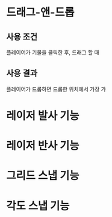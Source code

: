 
# 드래그-앤-드롭
## 사용 조건
플레이어가 기물을 클릭한 후, 드래그 할 때
## 사용 결과
플레이어가 드롭하면 드롭한 위치에서 가장 가
# 레이저 발사 기능
# 레이저 반사 기능
# 그리드 스냅 기능
# 각도 스냅 기능
